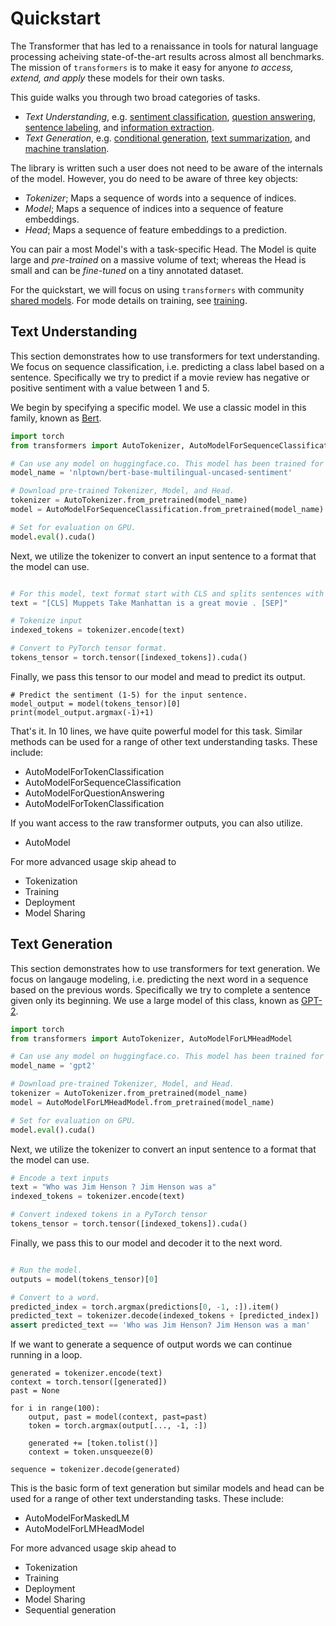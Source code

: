 # Quickstart

The Transformer that has led to a renaissance in tools for natural
language processing acheiving state-of-the-art results across almost
all benchmarks.  The mission of `transformers` is to make it easy for
anyone _to access, extend, and apply_ these models for their own tasks.

This guide walks you through two broad categories of tasks.

* *Text Understanding*, e.g. [sentiment classification](), [question answering](), [sentence labeling](), and [information extraction]().
* *Text Generation*, e.g. [conditional generation](), [text summarization](), and [machine translation](). 


The library is written such a user does not need to be aware of the internals of the model. However,
you do need to be aware of three key objects: 

* *Tokenizer*; Maps a sequence of words into a sequence of indices. 
* *Model*; Maps a sequence of indices into a sequence of feature embeddings. 
* *Head*; Maps a sequence of feature embeddings to a prediction.


You can pair a most Model's with a task-specific Head. The Model is
 quite large and _pre-trained_ on a massive volume of text; whereas
 the Head is small and can be _fine-tuned_ on a tiny annotated
 dataset.

For the quickstart, we will focus on using `transformers` with community [shared
models](www.huggingface.co/models). For mode details on training,
see [training]().


<!-- The two most common use cases for the library are tasks involving text understanding and -->
<!-- text generation. -->


<!-- Here are two examples showcasing a few `Bert` and `GPT2` classes and pre-trained models. -->

<!-- See full API reference for examples for each model class. -->

## Text Understanding




<!-- Let's start by preparing a tokenized input (a list of token
embeddings indices to be fed to Bert) from a text string using
`BertTokenizer` -->

This section demonstrates how to use  transformers for text
understanding. We focus on sequence classification, i.e.
predicting a class label based on a sentence. Specifically we try to
predict if a movie review has negative or positive sentiment with a
value between 1 and 5.

We begin by specifying a specific model. We use
a classic model in this family, known as [Bert]().

```python
import torch
from transformers import AutoTokenizer, AutoModelForSequenceClassification

# Can use any model on huggingface.co. This model has been trained for sentiment.
model_name = 'nlptown/bert-base-multilingual-uncased-sentiment'

# Download pre-trained Tokenizer, Model, and Head.
tokenizer = AutoTokenizer.from_pretrained(model_name)
model = AutoModelForSequenceClassification.from_pretrained(model_name)

# Set for evaluation on GPU.
model.eval().cuda()
```

Next, we utilize the tokenizer to convert an input sentence to a format that
the model can use.


```python

# For this model, text format start with CLS and splits sentences with [SEP]
text = "[CLS] Muppets Take Manhattan is a great movie . [SEP]"

# Tokenize input
indexed_tokens = tokenizer.encode(text)

# Convert to PyTorch tensor format. 
tokens_tensor = torch.tensor([indexed_tokens]).cuda()
```

Finally, we pass this tensor to our model and mead to predict its output.

```
# Predict the sentiment (1-5) for the input sentence. 
model_output = model(tokens_tensor)[0]
print(model_output.argmax(-1)+1)
```

That's it. In 10 lines, we have quite powerful model for this task.
Similar methods can be used for a range of other text understanding
tasks. These include: 

* AutoModelForTokenClassification
* AutoModelForSequenceClassification
* AutoModelForQuestionAnswering
* AutoModelForTokenClassification

If you want access to the raw transformer outputs, you can also utilize.

* AutoModel

For more advanced usage skip ahead to

* Tokenization
* Training
* Deployment
* Model Sharing


## Text Generation

This section demonstrates how to use transformers for text
generation. We focus on langauge modeling, i.e.  predicting the next
word in a sequence based on the previous words. Specifically we try to
complete a sentence given only its beginning.  We use
a large model of this class, known as [GPT-2]().


```python
import torch
from transformers import AutoTokenizer, AutoModelForLMHeadModel

# Can use any model on huggingface.co. This model has been trained for language modeling.
model_name = 'gpt2'

# Download pre-trained Tokenizer, Model, and Head.
tokenizer = AutoTokenizer.from_pretrained(model_name)
model = AutoModelForLMHeadModel.from_pretrained(model_name)

# Set for evaluation on GPU.
model.eval().cuda()
```

Next, we utilize the tokenizer to convert an input sentence to a format that
the model can use.


```python
# Encode a text inputs
text = "Who was Jim Henson ? Jim Henson was a"
indexed_tokens = tokenizer.encode(text)

# Convert indexed tokens in a PyTorch tensor
tokens_tensor = torch.tensor([indexed_tokens]).cuda()
```

Finally, we pass this to our model and decoder it to the next word.

```python

# Run the model.
outputs = model(tokens_tensor)[0]

# Convert to a word. 
predicted_index = torch.argmax(predictions[0, -1, :]).item()
predicted_text = tokenizer.decode(indexed_tokens + [predicted_index])
assert predicted_text == 'Who was Jim Henson? Jim Henson was a man'
```

If we want to generate a sequence of output words we can continue running
in a loop.

```
generated = tokenizer.encode(text)
context = torch.tensor([generated])
past = None

for i in range(100):
    output, past = model(context, past=past)
    token = torch.argmax(output[..., -1, :])

    generated += [token.tolist()]
    context = token.unsqueeze(0)

sequence = tokenizer.decode(generated)
```

This is the basic form of text generation but similar models and head
can be used for a range of other text understanding tasks. These
include:

* AutoModelForMaskedLM
* AutoModelForLMHeadModel

For more advanced usage skip ahead to

* Tokenization
* Training
* Deployment
* Model Sharing
* Sequential generation


